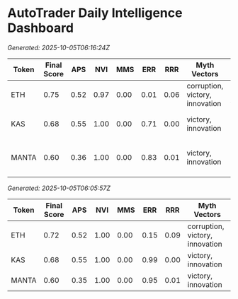 # AutoTrader Daily Intelligence Dashboard

_Generated: 2025-10-05T06:16:24Z_

| Token | Final Score | APS | NVI | MMS | ERR | RRR | Myth Vectors | Topics | Similar Narratives |
| --- | --- | --- | --- | --- | --- | --- | --- | --- | --- |
| ETH | 0.75 | 0.52 | 0.97 | 0.00 | 0.01 | 0.06 | corruption, victory, innovation | ethereum, bitcoin, trading |  |
| KAS | 0.68 | 0.55 | 1.00 | 0.00 | 0.71 | 0.00 | victory, innovation | bitcoin, price, new | ETH (0.61) |
| MANTA | 0.60 | 0.36 | 1.00 | 0.00 | 0.83 | 0.01 | victory, innovation | bitcoin, price, new | ETH (0.80), KAS (0.60) |
_Generated: 2025-10-05T06:05:57Z_

| Token | Final Score | APS | NVI | MMS | ERR | RRR | Myth Vectors |
| --- | --- | --- | --- | --- | --- | --- | --- |
| ETH | 0.72 | 0.52 | 1.00 | 0.00 | 0.15 | 0.09 | corruption, victory, innovation |
| KAS | 0.68 | 0.55 | 1.00 | 0.00 | 0.99 | 0.00 | victory, innovation |
| MANTA | 0.60 | 0.35 | 1.00 | 0.00 | 0.95 | 0.01 | victory, innovation |
